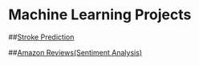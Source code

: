 # Machine Learning Projects

##[Stroke Prediction](https://www.google.com)

##[Amazon Reviews(Sentiment Analysis)](https://www.google.com)
